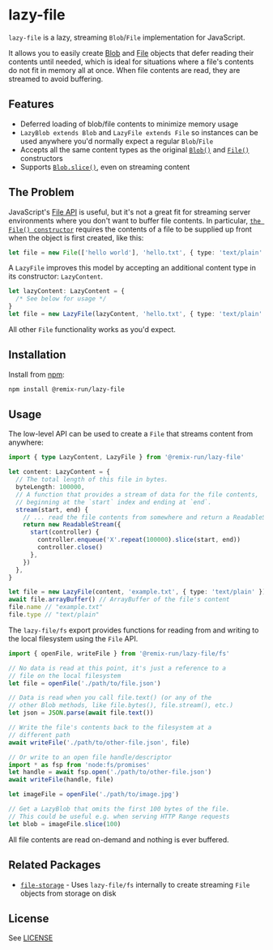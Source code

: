 # lazy-file

`lazy-file` is a lazy, streaming `Blob`/`File` implementation for JavaScript.

It allows you to easily create [Blob](https://developer.mozilla.org/en-US/docs/Web/API/Blob) and [File](https://developer.mozilla.org/en-US/docs/Web/API/File) objects that defer reading their contents until needed, which is ideal for situations where a file's contents do not fit in memory all at once. When file contents are read, they are streamed to avoid buffering.

## Features

- Deferred loading of blob/file contents to minimize memory usage
- `LazyBlob extends Blob` and `LazyFile extends File` so instances can be used anywhere you'd normally expect a regular `Blob`/`File`
- Accepts all the same content types as the original [`Blob()`](https://developer.mozilla.org/en-US/docs/Web/API/Blob/Blob) and [`File()`](https://developer.mozilla.org/en-US/docs/Web/API/File/File) constructors
- Supports [`Blob.slice()`](https://developer.mozilla.org/en-US/docs/Web/API/Blob/slice), even on streaming content

## The Problem

JavaScript's [File API](https://developer.mozilla.org/en-US/docs/Web/API/File) is useful, but it's not a great fit for streaming server environments where you don't want to buffer file contents. In particular, [`the File() constructor`](https://developer.mozilla.org/en-US/docs/Web/API/File/File) requires the contents of a file to be supplied up front when the object is first created, like this:

```ts
let file = new File(['hello world'], 'hello.txt', { type: 'text/plain' })
```

A `LazyFile` improves this model by accepting an additional content type in its constructor: `LazyContent`.

```ts
let lazyContent: LazyContent = {
  /* See below for usage */
}
let file = new LazyFile(lazyContent, 'hello.txt', { type: 'text/plain' })
```

All other `File` functionality works as you'd expect.

## Installation

Install from [npm](https://www.npmjs.com/):

```sh
npm install @remix-run/lazy-file
```

## Usage

The low-level API can be used to create a `File` that streams content from anywhere:

```ts
import { type LazyContent, LazyFile } from '@remix-run/lazy-file'

let content: LazyContent = {
  // The total length of this file in bytes.
  byteLength: 100000,
  // A function that provides a stream of data for the file contents,
  // beginning at the `start` index and ending at `end`.
  stream(start, end) {
    // ... read the file contents from somewhere and return a ReadableStream
    return new ReadableStream({
      start(controller) {
        controller.enqueue('X'.repeat(100000).slice(start, end))
        controller.close()
      },
    })
  },
}

let file = new LazyFile(content, 'example.txt', { type: 'text/plain' })
await file.arrayBuffer() // ArrayBuffer of the file's content
file.name // "example.txt"
file.type // "text/plain"
```

The `lazy-file/fs` export provides functions for reading from and writing to the local filesystem using the `File` API.

```ts
import { openFile, writeFile } from '@remix-run/lazy-file/fs'

// No data is read at this point, it's just a reference to a
// file on the local filesystem
let file = openFile('./path/to/file.json')

// Data is read when you call file.text() (or any of the
// other Blob methods, like file.bytes(), file.stream(), etc.)
let json = JSON.parse(await file.text())

// Write the file's contents back to the filesystem at a
// different path
await writeFile('./path/to/other-file.json', file)

// Or write to an open file handle/descriptor
import * as fsp from 'node:fs/promises'
let handle = await fsp.open('./path/to/other-file.json')
await writeFile(handle, file)

let imageFile = openFile('./path/to/image.jpg')

// Get a LazyBlob that omits the first 100 bytes of the file.
// This could be useful e.g. when serving HTTP Range requests
let blob = imageFile.slice(100)
```

All file contents are read on-demand and nothing is ever buffered.

## Related Packages

- [`file-storage`](https://github.com/remix-run/remix/tree/v3/packages/file-storage) - Uses `lazy-file/fs` internally to create streaming `File` objects from storage on disk

## License

See [LICENSE](https://github.com/remix-run/remix/blob/main/LICENSE)
